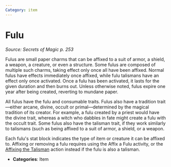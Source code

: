 ```yaml
---
Category: item
---
```

# Fulu  
*Source: Secrets of Magic p. 253*  

Fulus are small paper charms that can be affixed to a suit of armor, a shield, a weapon, a creature, or even a structure. Some fulus are composed of multiple such charms, taking effect only once all have been affixed. Normal fulus have effects immediately once affixed, while fulu talismans have an effect only once activated. Once a fulu has been activated, it lasts for the given duration and then burns out. Unless otherwise noted, fulus expire one year after being created, reverting to mundane paper.

All fulus have the fulu and consumable traits. Fulus also have a tradition trait—either arcane, divine, occult or primal—determined by the magical tradition of its creator. For example, a fulu created by a priest would have the divine trait, whereas a witch who dabbles in fate might create a fulu with the occult trait. Some fulus also have the talisman trait, if they work similarly to talismans (such as being affixed to a suit of armor, a shield, or a weapon.

Each fulu's stat block indicates the type of item or creature it can be affixed to. Affixing or removing a fulu requires using the Affix a Fulu activity, or the [Affixing the Talisman](../actions/affix-a-talisman.md) action instead if the fulu is also a talisman.

- **Categories**: Item